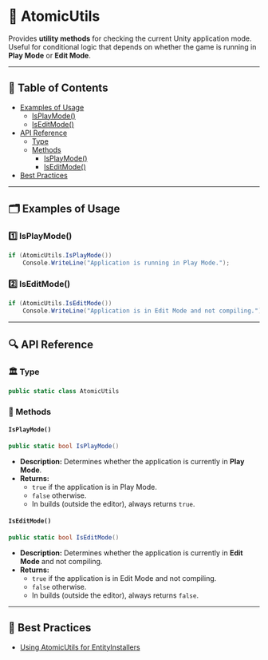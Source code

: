 # 🧩 AtomicUtils

Provides **utility methods** for checking the current Unity application mode. Useful for conditional logic that depends
on whether the game is running in **Play Mode** or **Edit Mode**.

---

## 📑 Table of Contents

- [Examples of Usage](#-examples-of-usage)
    - [IsPlayMode()](#ex1)
    - [IsEditMode()](#ex2)
- [API Reference](#-api-reference)
    - [Type](#-type)
    - [Methods](#-methods)
        - [IsPlayMode()](#isplaymode)
        - [IsEditMode()](#iseditmode)
- [Best Practices](#-best-practices)

---

## 🗂 Examples of Usage

<div id="ex1"></div>

### 1️⃣ IsPlayMode()

```csharp
if (AtomicUtils.IsPlayMode())
    Console.WriteLine("Application is running in Play Mode.");
```

<div id="ex2"></div>

### 2️⃣ IsEditMode()

```csharp
if (AtomicUtils.IsEditMode())
    Console.WriteLine("Application is in Edit Mode and not compiling.");
```

---

## 🔍 API Reference

### 🏛️ Type <div id="-type"></div>

```csharp
public static class AtomicUtils
`````

### 🏹 Methods

#### `IsPlayMode()`

```csharp
public static bool IsPlayMode()
````

- **Description:** Determines whether the application is currently in **Play Mode**.
- **Returns:**
    - `true` if the application is in Play Mode.
    - `false` otherwise.
    - In builds (outside the editor), always returns `true`.

#### `IsEditMode()`

```csharp
public static bool IsEditMode()
````

- **Description:** Determines whether the application is currently in **Edit Mode** and not compiling.
- **Returns:**
    - `true` if the application is in Edit Mode and not compiling.
    - `false` otherwise.
    - In builds (outside the editor), always returns `false`.

---

## 📌 Best Practices

- [Using AtomicUtils for EntityInstallers](../../BestPractices/UsingUtilsForEntityInstallers.md)